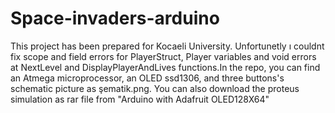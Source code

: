 # Space-invaders-arduino
This project has been prepared for Kocaeli University. Unfortunetly ı couldnt fix scope and field errors for PlayerStruct, Player variables and void errors at NextLevel and DisplayPlayerAndLives functions.In the repo, you can find an Atmega microprocessor, an OLED ssd1306, and three buttons's schematic picture as şematik.png. 
You can also download the proteus simulation as rar file from "Arduino with Adafruit OLED128X64"
